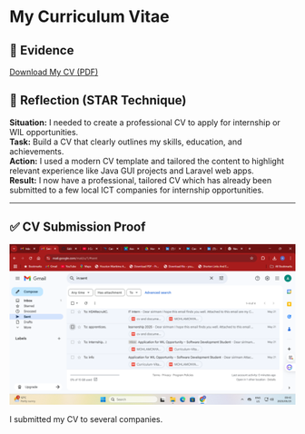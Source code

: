 # My Curriculum Vitae

## 📄 Evidence

[Download My CV (PDF)](./cv.pdf)

## 💬 Reflection (STAR Technique)

**Situation:** I needed to create a professional CV to apply for internship or WIL opportunities.  
**Task:** Build a CV that clearly outlines my skills, education, and achievements.  
**Action:** I used a modern CV template and tailored the content to highlight relevant experience like Java GUI projects and Laravel web apps.  
**Result:** I now have a professional, tailored CV which has already been submitted to a few local ICT companies for internship opportunities.

---

## ✅ CV Submission Proof

![CV Email Submission](./cv-submission-email.png)

I submitted my CV to several companies.

